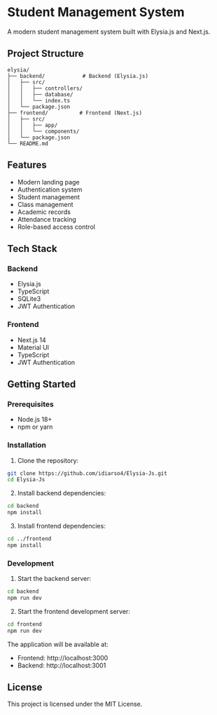 # Student Management System

A modern student management system built with Elysia.js and Next.js.

## Project Structure

```
elysia/
├── backend/            # Backend (Elysia.js)
│   ├── src/
│   │   ├── controllers/
│   │   ├── database/
│   │   └── index.ts
│   └── package.json
├── frontend/          # Frontend (Next.js)
│   ├── src/
│   │   ├── app/
│   │   └── components/
│   └── package.json
└── README.md
```

## Features

- Modern landing page
- Authentication system
- Student management
- Class management
- Academic records
- Attendance tracking
- Role-based access control

## Tech Stack

### Backend
- Elysia.js
- TypeScript
- SQLite3
- JWT Authentication

### Frontend
- Next.js 14
- Material UI
- TypeScript
- JWT Authentication

## Getting Started

### Prerequisites
- Node.js 18+
- npm or yarn

### Installation

1. Clone the repository:
```bash
git clone https://github.com/idiarso4/Elysia-Js.git
cd Elysia-Js
```

2. Install backend dependencies:
```bash
cd backend
npm install
```

3. Install frontend dependencies:
```bash
cd ../frontend
npm install
```

### Development

1. Start the backend server:
```bash
cd backend
npm run dev
```

2. Start the frontend development server:
```bash
cd frontend
npm run dev
```

The application will be available at:
- Frontend: http://localhost:3000
- Backend: http://localhost:3001

## License

This project is licensed under the MIT License.